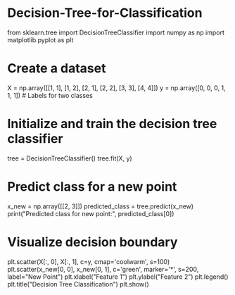 # Decision-Tree-for-Classification

from sklearn.tree import DecisionTreeClassifier
import numpy as np
import matplotlib.pyplot as plt

# Create a dataset
X = np.array([[1, 1], [1, 2], [2, 1], [2, 2], [3, 3], [4, 4]])
y = np.array([0, 0, 0, 1, 1, 1])  # Labels for two classes

# Initialize and train the decision tree classifier
tree = DecisionTreeClassifier()
tree.fit(X, y)

# Predict class for a new point
x_new = np.array([[2, 3]])
predicted_class = tree.predict(x_new)
print("Predicted class for new point:", predicted_class[0])

# Visualize decision boundary
plt.scatter(X[:, 0], X[:, 1], c=y, cmap='coolwarm', s=100)
plt.scatter(x_new[0, 0], x_new[0, 1], c='green', marker='*', s=200, label="New Point")
plt.xlabel("Feature 1")
plt.ylabel("Feature 2")
plt.legend()
plt.title("Decision Tree Classification")
plt.show()
